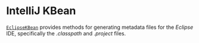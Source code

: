 # IntelliJ KBean

<!-- autogen-doc -->

[`EclipseKBean`](https://github.com/jeka-dev/jeka/blob/master/core/src/main/java/dev/jeka/core/tool/builtins/tooling/ide/EclipseKBean.java) 
provides methods for generating metadata files for the _Eclipse_ IDE, specifically the *.classpath* and *.project* files.

